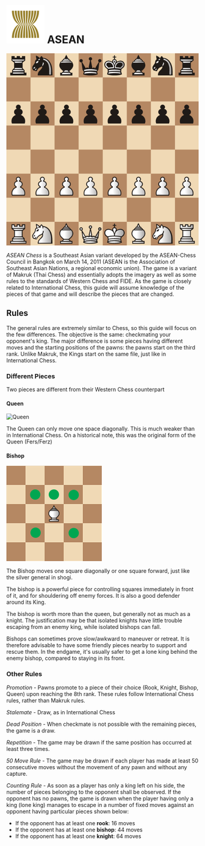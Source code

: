 # ![ASEAN](https://github.com/gbtami/pychess-variants/blob/master/static/icons/ASEAN.svg) ASEAN

![ASEAN Board](https://github.com/gbtami/pychess-variants/blob/master/static/images/MakrukGuide/ASEAN.png?raw=true)

*ASEAN Chess* is a Southeast Asian variant developed by the ASEAN-Chess Council in Bangkok on March 14, 2011 (ASEAN is the Association of Southeast Asian Nations, a regional economic union). The game is a variant of Makruk (Thai Chess) and essentially adopts the imagery as well as some rules to the standards of Western Chess and FIDE. As the game is closely related to International Chess, this guide will assume knowledge of the pieces of that game and will describe the pieces that are changed.

## Rules

The general rules are extremely similar to Chess, so this guide will focus on the few differences. The objective is the same: checkmating your opponent's king. The major difference is some pieces having different moves and the starting positions of the pawns: the pawns start on the third rank. Unlike Makruk, the Kings start on the same file, just like in International Chess.

### Different Pieces

Two pieces are different from their Western Chess counterpart

#### Queen

![Queen](https://github.com/gbtami/pychess-variants/blob/master/static/images/CVariantsGuide/Duchess.png?raw=true) 

The Queen can only move one space diagonally. This is much weaker than in International Chess. On a historical note, this was the original form of the Queen (Fers/Ferz)

#### Bishop

![Bishop](https://github.com/gbtami/pychess-variants/blob/master/static/images/MakrukGuide/ASEANBishop.png?raw=true)

The Bishop moves one square diagonally or one square forward, just like the silver general in shogi.

The bishop is a powerful piece for controlling squares immediately in front of it, and for shouldering off enemy forces. It is also a good defender around its King.
 
The bishop is worth more than the queen, but generally not as much as a knight. The justification may be that isolated knights have little trouble escaping from an enemy king, while isolated bishops can fall.
 
Bishops can sometimes prove slow/awkward to maneuver or retreat. It is therefore advisable to have some friendly pieces nearby to support and rescue them. In the endgame, it's usually safer to get a lone king behind the enemy bishop, compared to staying in its front.

### Other Rules

*Promotion* - Pawns promote to a piece of their choice (Rook, Knight, Bishop, Queen) upon reaching the 8th rank. These rules follow International Chess rules, rather than Makruk rules.

*Stalemate* - Draw, as in International Chess

*Dead Position* - When checkmate is not possible with the remaining pieces, the game is a draw.

*Repetition* - The game may be drawn if the same position has occurred at least three times.

*50 Move Rule* - The game may be drawn if each player has made at least 50 consecutive moves without the movement of any pawn and without any capture.

*Counting Rule* - As soon as a player has only a king left on his side, the number of pieces belonging to the opponent shall be observed. If the opponent has no pawns, the game is drawn when the player having only a king (lone king) manages to escape in a number of fixed moves against an opponent having particular pieces shown below:
- If the opponent has at least one **rook**: 16 moves
- If the opponent has at least one **bishop**: 44 moves
- If the opponent has at least one **knight**: 64 moves
